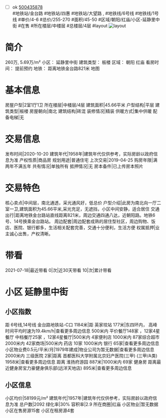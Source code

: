 - [ ] ok [500435878](https://bj.5i5j.com/ershoufang/500435878.html)  
 #地铁站/金台路 #地铁站/四惠 #地铁站/大望路 ,  #地铁线/6号线 #地铁线/1号线
#单价/4-6 #总价/255-270 #面积/45-50   #区域/朝阳/红庙/小区-延静里中街 #在售 #所在楼层/中楼层 #总楼层/4层 #layout 
![layout](http://image2.5i5j.com//group2/M00/C4/E3/CgqJNF3YjsyAWVORAAHIEr8LSio683.jpg_P5.jpg) 
# 简介 
 260万,  5.69万/m² 
小区： 延静里中街
建筑类型： 板楼
区域： 朝阳 红庙
看房时间： 提前预约
地铁： 距离地铁金台路821米 地图
# 基本信息 
 房屋户型|2室1厅1卫
所在楼层|中楼层/4层
建筑面积|45.66平米
户型结构|平层
建筑类型|板楼
房屋朝向|南北
建筑结构|砖混
装修情况|精装
供暖方式|集中供暖
配备电梯|无
# 交易信息 
 发布时间|2020-10-20
建筑年代|1958年|建筑年代仅供参考，实际房龄以政府信息为准
产权性质|商品房
规划用途|普通住宅
上次交易|2019-04-25
购房年限|满两年不满五年
共有情况|单独所有
抵押情况|无
房本备件|已上传房本照片
# 交易特色 
 核心卖点|中间层，南北通透，采光通风好，低总价
户型介绍|此房为南北向一厅二室一卫,建筑面积为45.66平米,采光充足，无遮挡，小区中间安静，适合居住
交通出行|距离地铁金台路站直线距离821米，周边交通四通八达，近朝阳路。地铁6号、14号换乘金台路站。
周边配套|周边配套成熟的居住型社区，周边购物、饭店、医院、银行都多，生活相关配套完善，交通十分便利，生活方便
权属抵押|业主诚心出售，产权清晰。
# 带看 
 2021-07-18|最近带看	 0|次|近30天带看	 10|次|累计带看
# 小区 延静里中街
## 小区指数 
 距 6号线,14号线 金台路地铁站-C口 1184米|距 英家坟站 177米|东四环内， 高峰时间平均时速为19.4km/h|查看更多周边信息
500米内 平价餐厅148家 ，12家4星餐厅
中档餐厅25家 ，12家4星餐厅|500米内 4家便利店
1000米内 87家综合超市
2000米内 42家商场|500米内 药店 10家
1000米内 银行 65家|查看更多周边信息
小区物业费0.5元/平米/月|1979年建成|物业公司为暂无数据|查看更多周边信息
2000米内 三级医院 2家|距离 首都医科大学附属北京妇产医院(三甲) (三甲/A类) 1958米|查看更多周边信息
距离 淮扬府游园 887米|1000米内 69家 健身房
距离最近健身房宝力豪健身俱乐部(远洋天地店) 895米|查看更多周边信息
## 小区信息 
 小区均价|58199元/m²
建筑年代|1957年|建筑年代仅供参考，实际房龄以政府信息为准
总户数|2092
绿化率|30%
容积率|2.9
所在商圈|红庙
小区物业|暂无数据
小区在售房源15套
小区在租房源4套
